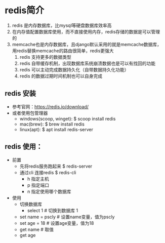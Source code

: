# redis简介

1. redis 是内存数据库，比mysql等硬盘数据库效率高
2. 在内存值配置数据库使用，而不直接使用内存，redis存储的数据是可以管理的
3. memcache也是内存数据库，且django默认采用的就是memcache数据库，用redis替换memcache的路由很简单，redis更强大
   1. redis 支持更多的数据类型
   2. redis 自带缓存机制，出现数据库系统崩溃数据也是可以有找回的功能
   3. redis 可以主动完成数据持久化（自带数据持久化功能）
   4. redis 的数据过期时间机制也可以自身完成

## redis 安装

   - 参考官网：https://redis.io/download/
   - 或者使用包管理器
     - windows(scoop, winget): $ scoop install redis
     - mac(brew): $ brew install redis
     - linux(apt): $ apt install redis-server

## redis 使用：

- 前置
  - 先将redis服务跑起来   $ redis-server
  - 通过cli 连接redis      $ redis-cli
    - h 指定主机
    - p 指定端口
    - n 指定使用哪个数据库
- 使用
  - 切换数据库
    - select 1          # 切换到数据库 1
  - set name = pscly    # 设置name变量，值为pscly
  - set age = 18        # 设置age变量，值为18
  - get name            # 取值
  - get age                      

<CommentService/>
